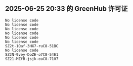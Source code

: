 ## 2025-06-25 20:33 的 GreenHub 许可证
```
No license code
No license code
No license code
No license code
No license code
No license code
SZ2t-1Qaf-3HX7-ruC8-51BC
No license code
SZ2N-9vey-DoZE-o7C8-54E1
SZ21-MZfB-jsjk-eaC8-7107
```
